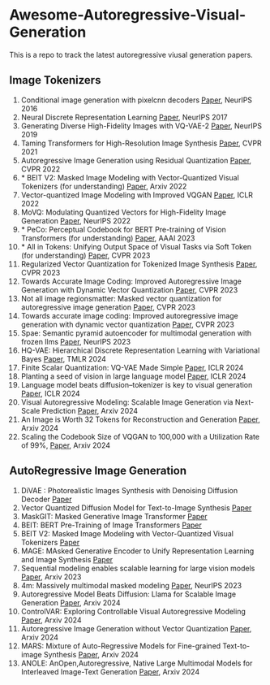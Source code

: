 # Awesome-Autoregressive-Visual-Generation
This is a repo to track the latest autoregressive viusal generation papers.

## Image Tokenizers
1. Conditional image generation with pixelcnn decoders [Paper](https://proceedings.neurips.cc/paper_files/paper/2016/file/b1301141feffabac455e1f90a7de2054-Paper.pdf), NeurIPS 2016
2. Neural Discrete Representation Learning [Paper](https://arxiv.org/abs/1711.00937), NeurIPS 2017
3. Generating Diverse High-Fidelity Images with VQ-VAE-2 [Paper](https://arxiv.org/abs/1906.00446), NeurIPS 2019
4. Taming Transformers for High-Resolution Image Synthesis [Paper](https://arxiv.org/pdf/2012.09841), CVPR 2021
5. Autoregressive Image Generation using Residual Quantization [Paper](https://arxiv.org/pdf/2203.01941), CVPR 2022
6. \* BEIT V2: Masked Image Modeling with Vector-Quantized Visual Tokenizers (for understanding) [Paper](https://arxiv.org/pdf/2208.06366), Arxiv 2022
7. Vector-quantized Image Modeling with Improved VQGAN [Paper](https://arxiv.org/pdf/2110.04627), ICLR 2022
8. MoVQ: Modulating Quantized Vectors for High-Fidelity Image Generation [Paper](https://arxiv.org/abs/2209.09002), NeurIPS 2022
9. \* PeCo: Perceptual Codebook for BERT Pre-training of Vision Transformers (for understanding) [Paper](https://arxiv.org/pdf/2111.12710), AAAI 2023
10. \* All in Tokens: Unifying Output Space of Visual Tasks via Soft Token (for understanding) [Paper](https://arxiv.org/pdf/2301.02229), CVPR 2023
11. Regularized Vector Quantization for Tokenized Image Synthesis [Paper](https://arxiv.org/pdf/2303.06424), CVPR 2023
12. Towards Accurate Image Coding: Improved Autoregressive Image Generation with Dynamic Vector Quantization [Paper](https://arxiv.org/pdf/2305.11718), CVPR 2023
13. Not all image regionsmatter: Masked vector quantization for autoregressive image generation [Paper](https://openaccess.thecvf.com/content/CVPR2023/papers/Huang_Not_All_Image_Regions_Matter_Masked_Vector_Quantization_for_Autoregressive_CVPR_2023_paper.pdf), CVPR 2023
14. Towards accurate image coding: Improved autoregressive image generation with dynamic vector quantization [Paper](https://openaccess.thecvf.com/content/CVPR2023/papers/Huang_Towards_Accurate_Image_Coding_Improved_Autoregressive_Image_Generation_With_Dynamic_CVPR_2023_paper.pdf), CVPR 2023
15. Spae: Semantic pyramid autoencoder for multimodal generation with frozen llms [Paper](https://proceedings.neurips.cc/paper_files/paper/2023/file/a526cc8f6ffb74bedb6ff313e3fdb450-Paper-Conference.pdf), NeurIPS 2023
16. HQ-VAE: Hierarchical Discrete Representation Learning with Variational Bayes [Paper](https://arxiv.org/pdf/2401.00365), TMLR 2024
17. Finite Scalar Quantization: VQ-VAE Made Simple [Paper](https://arxiv.org/abs/2309.15505), ICLR 2024
18. Planting a seed of vision in large language model [Paper](https://openreview.net/pdf?id=0Nui91LBQS), ICLR 2024
19. Language model beats diffusion–tokenizer is key to visual generation [Paper](https://openreview.net/pdf?id=gzqrANCF4g), ICLR 2024
20. Visual Autoregressive Modeling: Scalable Image Generation via Next-Scale Prediction [Paper](https://arxiv.org/abs/2404.02905), Arxiv 2024
21. An Image is Worth 32 Tokens for Reconstruction and Generation [Paper](https://arxiv.org/pdf/2406.07550), Arxiv 2024
22. Scaling the Codebook Size of VQGAN to 100,000 with a Utilization Rate of 99%, [Paper](https://arxiv.org/pdf/2406.11837), Arxiv 2024

## AutoRegressive Image Generation

1. DiVAE : Photorealistic Images Synthesis with Denoising Diffusion Decoder [Paper](https://arxiv.org/pdf/2206.00386)
2. Vector Quantized Diffusion Model for Text-to-Image Synthesis [Paper](https://arxiv.org/pdf/2111.14822)
3. MaskGIT: Masked Generative Image Transformer [Paper](https://arxiv.org/pdf/2202.04200)
4. BEIT: BERT Pre-Training of Image Transformers [Paper](https://arxiv.org/pdf/2106.08254)
5. BEIT V2: Masked Image Modeling with Vector-Quantized Visual Tokenizers [Paper](https://arxiv.org/pdf/2208.06366)
6. MAGE: MAsked Generative Encoder to Unify Representation Learning and Image Synthesis [Paper](https://arxiv.org/pdf/2211.09117)
7. Sequential modeling enables scalable learning for large vision models [Paper](https://arxiv.org/abs/2312.00785), Arxiv 2023
8. 4m: Massively multimodal masked modeling [Paper](https://openreview.net/pdf?id=TegmlsD8oQ), NeurIPS 2023
9. Autoregressive Model Beats Diffusion: Llama for Scalable Image Generation [Paper](https://arxiv.org/abs/2406.06525), Arxiv 2024
10. ControlVAR: Exploring Controllable Visual Autoregressive Modeling [Paper](https://arxiv.org/pdf/2406.09750), Arxiv 2024
11. Autoregressive Image Generation without Vector Quantization [Paper](https://arxiv.org/pdf/2406.11838), Arxiv 2024
12. MARS: Mixture of Auto-Regressive Models for Fine-grained Text-to-image Synthesis  [Paper](https://arxiv.org/pdf/2407.07614), Arxiv 2024
13. ANOLE: AnOpen,Autoregressive, Native Large Multimodal Models for Interleaved Image-Text Generation [Paper](https://arxiv.org/pdf/2407.06135v1), Arxiv 2024
    
